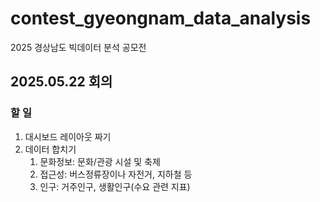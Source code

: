 # contest_gyeongnam_data_analysis
2025 경상남도 빅데이터 분석 공모전


## 2025.05.22 회의
### 할 일
1. 대시보드 레이아웃 짜기
2. 데이터 합치기
   1. 문화정보: 문화/관광 시설 및 축제
   2. 접근성: 버스정류장이나 자전거, 지하철 등
   3. 인구: 거주인구, 생활인구(수요 관련 지표)

